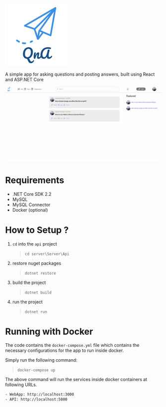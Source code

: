 
![QnA](qna_logo.png)


A simple app for asking questions and posting answers, built using React and ASP.NET Core


![QnA](preview.gif)
# Requirements

- .NET Core SDK 2.2
- MySQL
- MySQL Connector
- Docker (optional)

# How to Setup ?

1. `cd` into the `api` project
    >`cd server\Server\Api`

2. restore nuget packages
    >`dotnet restore`

3. build the project
    >`dotnet build`

4. run the project
    >`dotnet run`

# Running with Docker

The code contains the `docker-compose.yml` file which contains the necessary configurations for the app to run inside docker.

Simply run the following command:

> `docker-compose up`

The above command will run the services inside docker containers at following URLs.

    - WebApp: http://localhost:3000
    - API: http://localhost:5000





